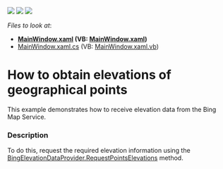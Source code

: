 <!-- default badges list -->
![](https://img.shields.io/endpoint?url=https://codecentral.devexpress.com/api/v1/VersionRange/128571735/21.1.5%2B)
[![](https://img.shields.io/badge/Open_in_DevExpress_Support_Center-FF7200?style=flat-square&logo=DevExpress&logoColor=white)](https://supportcenter.devexpress.com/ticket/details/T378810)
[![](https://img.shields.io/badge/📖_How_to_use_DevExpress_Examples-e9f6fc?style=flat-square)](https://docs.devexpress.com/GeneralInformation/403183)
<!-- default badges end -->
<!-- default file list -->
*Files to look at*:

* **[MainWindow.xaml](./CS/BingElevationDataWpf/MainWindow.xaml) (VB: [MainWindow.xaml](./VB/BingElevationDataWpf/MainWindow.xaml))**
* [MainWindow.xaml.cs](./CS/BingElevationDataWpf/MainWindow.xaml.cs) (VB: [MainWindow.xaml.vb](./VB/BingElevationDataWpf/MainWindow.xaml.vb))
<!-- default file list end -->
# How to obtain elevations of geographical points


This example demonstrates how to receive elevation data from the Bing Map Service.


<h3>Description</h3>

To do this, request the required elevation information using the <a href="https://documentation.devexpress.com/#WPF/DevExpressXpfMapBingElevationDataProvider_RequestPointsElevationstopic(ZsR7ew)">BingElevationDataProvider.RequestPointsElevations</a>&nbsp;method.

<br/>


